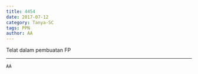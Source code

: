 ```yaml
---
title: 4454
date: 2017-07-12
category: Tanya-SC
tags: PPN
author: AA
---
```


Telat dalam pembuatan FP

---



`AA`
